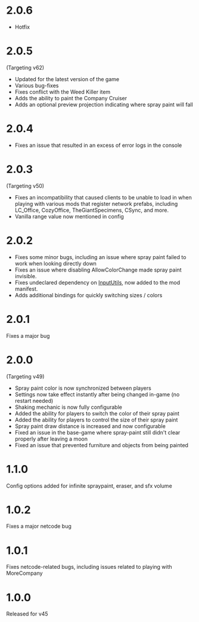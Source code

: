 # 2.0.6
- Hotfix

# 2.0.5
(Targeting v62)
- Updated for the latest version of the game
- Various bug-fixes
- Fixes conflict with the Weed Killer item
- Adds the ability to paint the Company Cruiser
- Adds an optional preview projection indicating where spray paint will fall

# 2.0.4
- Fixes an issue that resulted in an excess of error logs in the console

# 2.0.3
(Targeting v50)
- Fixes an incompatibility that caused clients to be unable to load in when playing with various mods that register network prefabs, including LC_Office, CozyOffice, TheGiantSpecimens, CSync, and more.
- Vanilla range value now mentioned in config

# 2.0.2
- Fixes some minor bugs, including an issue where spray paint failed to work when looking directly down
- Fixes an issue where disabling AllowColorChange made spray paint invisible.
- Fixes undeclared dependency on [InputUtils](https://thunderstore.io/c/lethal-company/p/Rune581/LethalCompany_InputUtils/), now added to the mod manifest.
- Adds additional bindings for quickly switching sizes / colors

# 2.0.1
Fixes a major bug

# 2.0.0
(Targeting v49)
- Spray paint color is now synchronized between players
- Settings now take effect instantly after being changed in-game (no restart needed)
- Shaking mechanic is now fully configurable
- Added the ability for players to switch the color of their spray paint
- Added the ability for players to control the size of their spray paint
- Spray paint draw distance is increased and now configurable
- Fixed an issue in the base-game where spray-paint still didn't clear properly after leaving a moon
- Fixed an issue that prevented furniture and objects from being painted

# 1.1.0
Config options added for infinite spraypaint, eraser, and sfx volume

# 1.0.2
Fixes a major netcode bug

# 1.0.1
Fixes netcode-related bugs, including issues related to playing with MoreCompany

# 1.0.0
Released for v45
